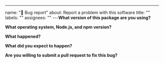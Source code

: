 ---
name: "🐞 Bug report"
about: Report a problem with this software
title: ""
labels: ""
assignees: ""
---**What version of this package are you using?**

**What operating system, Node.js, and npm version?**

**What happened?**

**What did you expect to happen?**

**Are you willing to submit a pull request to fix this bug?**
